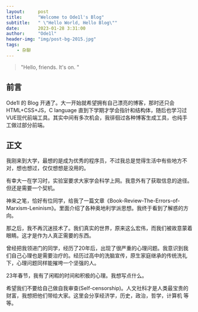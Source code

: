 ```yaml
---
layout:     post
title:      "Welcome to Ode1l's Blog"
subtitle:   " \"Hello World, Hello Blog\""
date:       2023-01-28 3:31:00
author:     "Ode1l"
header-img: "img/post-bg-2015.jpg"
tags:
    - 杂聊
---
```


> "Hello, friends. It's on. "

## 前言

Ode1l 的 Blog 开通了。大一开始就希望拥有自己漂亮的博客，那时还只会HTML+CSS+JS，C language 直到下学期才学会指针和结构体，随后也学习过VUE现代前端工具。其实中间有多次机会，我徘徊过各种博客生成工具，也纯手工做过部分前端。

## 正文

我刚来到大学，最想的是成为优秀的程序员，不过我总是觉得生活中有些地方不对，想也想过，仅仅想想是没用的。

有幸大一在学习时，实验室要求大家学会科学上网。我意外有了获取信息的途径。但还是需要一个契机。

神来之笔，恰好有位同学，给我了一篇文章《Book-Review-The-Errors-of-Marxism-Leninism》。里面介绍了各种奥地利学派思想。我终于看到了解惑的方向。

那之后，我不再沉迷技术了。我们真实的世界，原来这么宏伟，而我们被故意蒙着眼睛。这才是作为人真正需要的东西。

曾经把我领进门的同学，经历了20年后，出现了很严重的心理问题。我意识到我们自己心理也是需要治疗的。经历过高中的洗脑宣传，原生家庭继承的传统洗礼下，心理问题同样能摧垮一个坚强的人。

23年春节，我有了闲暇的时间和积极的心理。我想写点什么。

希望我们不要给自己做自我审查(Self-censorship)。人文社科才是人类最宝贵的财富，我想把他们带给大家。这里会分享经济学，历史，政治，哲学，计算机 等等。

